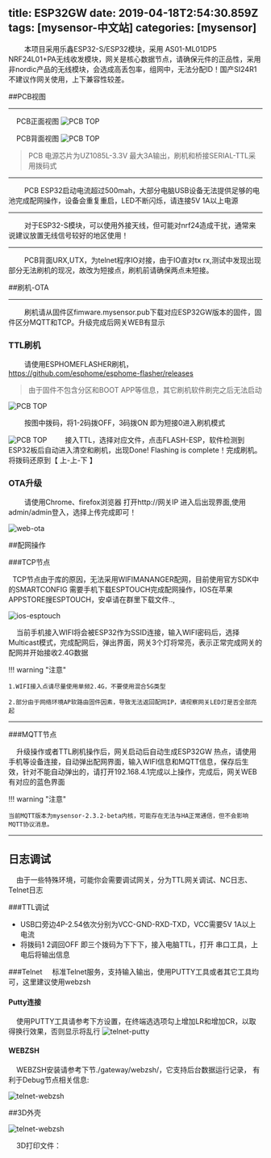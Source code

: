 title: ESP32GW
date: 2019-04-18T2:54:30.859Z
tags: [mysensor-中文站]
categories: [mysensor]
---



&nbsp;&nbsp;&nbsp;&nbsp;&nbsp;&nbsp;&nbsp;&nbsp;本项目采用乐鑫ESP32-S/ESP32模块，采用 AS01-ML01DP5 NRF24L01+PA无线收发模块，网关是核心数据节点，请确保元件的正品性，采用非nordic产品的无线模块，会选成高丢包率，组网中，无法分配ID！国产SI24R1不建议作网关使用，上下兼容性较差。

##PCB视图

----------
&nbsp;&nbsp;&nbsp;&nbsp;PCB正面视图
![PCB TOP](/images/ESP32GWTOP.jpg)

&nbsp;&nbsp;&nbsp;&nbsp;PCB背面视图
![PCB TOP](/images/ESP32GWBTOM.jpg)

> PCB 电源芯片为UZ1085L-3.3V 最大3A输出，刷机和桥接SERIAL-TTL采用拨码式

----------


&nbsp;&nbsp;&nbsp;&nbsp;&nbsp;&nbsp;&nbsp;&nbsp;PCB ESP32启动电流超过500mah，大部分电脑USB设备无法提供足够的电池完成配网操作，设备会重复重启，LED不断闪烁，请连接5V 1A以上电源

----------

&nbsp;&nbsp;&nbsp;&nbsp;&nbsp;&nbsp;&nbsp;&nbsp;对于ESP32-S模块，可以使用外接天线，但可能对nrf24造成干扰，通常来说建议放置无线信号较好的地区使用！


----------

&nbsp;&nbsp;&nbsp;&nbsp;&nbsp;&nbsp;&nbsp;&nbsp;PCB背面URX,UTX，为telnet程序IO对接，由于IO直对tx rx,测试中发现出现部分无法刷机的现况，故改为短接点，刷机前请确保两点未短接。


##刷机-OTA

----------
&nbsp;&nbsp;&nbsp;&nbsp;&nbsp;&nbsp;&nbsp;&nbsp;刷机请从固件区fimware.mysensor.pub下载对应ESP32GW版本的固件，固件区分MQTT和TCP。升级完成后网关WEB有显示

### TTL刷机

&nbsp;&nbsp;&nbsp;&nbsp;&nbsp;&nbsp;&nbsp;&nbsp;请使用ESPHOMEFLASHER刷机，https://github.com/esphome/esphome-flasher/releases

>由于固件不包含分区和BOOT APP等信息，其它刷机软件刷完之后无法启动

![PCB TOP](/images/esp32-ttl-in.jpg)

&nbsp;&nbsp;&nbsp;&nbsp;&nbsp;&nbsp;&nbsp;&nbsp;按图中拨码，将1-2码拨OFF，3码拨ON 即为短接0进入刷机模式

![PCB TOP](/images/esp32-ttl-flash.gif)
&nbsp;&nbsp;&nbsp;&nbsp;&nbsp;&nbsp;&nbsp;&nbsp;接入TTL，选择对应文件，点击FLASH-ESP，软件检测到ESP32板后自动进入清空和刷机，出现Done! Flashing is complete！完成刷机。将拨码还原到【 上-上-下 】

### OTA升级

&nbsp;&nbsp;&nbsp;&nbsp;&nbsp;&nbsp;&nbsp;&nbsp;请使用Chrome、firefox浏览器 打开http://网关IP 进入后出现界面,使用admin/admin登入，选择上传完成即可！

![web-ota](/images/esp32-web-ota.gif)

##配网操作

###TCP节点

&nbsp;&nbsp;TCP节点由于库的原因，无法采用WIFIMANANGER配网，目前使用官方SDK中的SMARTCONFIG
需要手机下载ESPTOUCH完成配网操作，IOS在苹果APPSTORE搜ESPTOUCH，安卓请在群里下载文件..,

![ios-esptouch](/images/esptouch-ios.jpg)

&nbsp;&nbsp;&nbsp;&nbsp;当前手机接入WIFI将会被ESP32作为SSID连接，输入WIFI密码后，选择Multicast模式，完成配网后，弹出界面，网关3个灯将常亮，表示正常完成网关的配网并开始接收2.4G数据


!!! warning "注意"

    1.WIFI接入点请尽量使用单频2.4G，不要使用混合5G类型
    
    2.部分由于网络环境AP软路由固件因素，导致无法返回配网IP，请视察网关LED灯是否全部亮起

----------

###MQTT节点


&nbsp;&nbsp;&nbsp;&nbsp;升级操作或者TTL刷机操作后，网关启动后自动生成ESP32GW 热点，请使用手机等设备连接，自动弹出配网界面，输入WIFI信息和MQTT信息，保存后生效，针对不能自动弹出的，请打开192.168.4.1完成以上操作，完成后，网关WEB有对应的蓝色界面


!!! warning "注意"

    当前MQTT版本为mysensor-2.3.2-beta内核，可能存在无法与HA正常通信，但不会影响MQTT协议消息。
    

----------

## 日志调试

&nbsp;&nbsp;&nbsp;&nbsp;由于一些特殊环境，可能你会需要调试网关，分为TTL网关调试、NC日志、Telnet日志


###TTL调试

  - USB口旁边4P-2.54依次分别为VCC-GND-RXD-TXD，VCC需要5V 1A以上电流
  - 将拨码1 2调回OFF 即三个拨码为下下下，接入电脑TTL，打开 串口工具，上电后将输出信息

###Telnet
&nbsp;&nbsp;&nbsp;&nbsp;标准Telnet服务，支持输入输出，使用PUTTY工具或者其它工具均可，这里建议使用webzsh
#### Putty连接
&nbsp;&nbsp;&nbsp;&nbsp;使用PUTTY工具请参考下方设置，在终端选选项勾上增加LR和增加CR，以取得换行效果，否则显示将乱行
![telnet-putty](/images/telnet-putty.gif)

#### WEBZSH
&nbsp;&nbsp;&nbsp;&nbsp;WEBZSH安装请参考下节./gateway/webzsh/，它支持后台数据运行记录， 有利于Debug节点相关信息:

![telnet-webzsh](/images/telnet-webzsh.gif)


##3D外壳

![telnet-webzsh](/images/3dstl.gif)

&nbsp;&nbsp;&nbsp;&nbsp;3D打印文件：  

